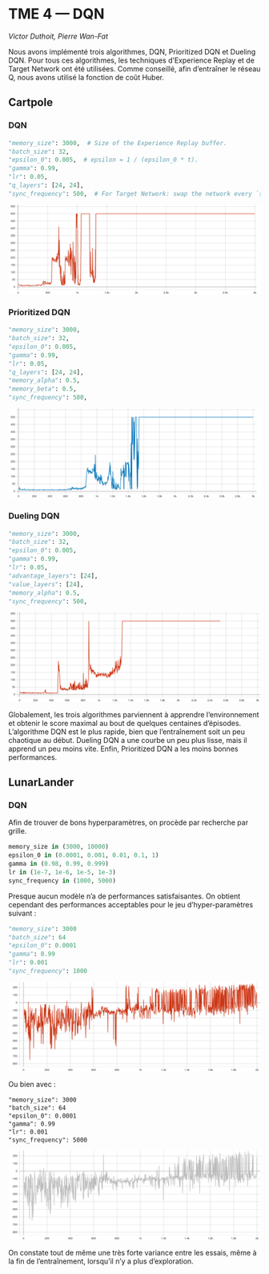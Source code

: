 # TME 4 — DQN

_Victor Duthoit, Pierre Wan-Fat_

Nous avons implémenté trois algorithmes, DQN, Prioritized DQN et Dueling DQN. Pour tous ces algorithmes, les techniques d’Experience Replay et de Target Network ont été utilisées. Comme conseillé, afin d’entraîner le réseau Q, nous avons utilisé la fonction de coût Huber.

## Cartpole

### DQN

```python
"memory_size": 3000,  # Size of the Experience Replay buffer.
"batch_size": 32,
"epsilon_0": 0.005,  # epsilon = 1 / (epsilon_0 * t).
"gamma": 0.99,
"lr": 0.05,
"q_layers": [24, 24],
"sync_frequency": 500,  # For Target Network: swap the network every `sync_frequency` steps.
```

![](dqn_cartpole.svg)

### Prioritized DQN

```python
"memory_size": 3000,
"batch_size": 32,
"epsilon_0": 0.005,
"gamma": 0.99,
"lr": 0.05,
"q_layers": [24, 24],
"memory_alpha": 0.5,
"memory_beta": 0.5,
"sync_frequency": 500,
```

![](prioritized_dqn_cartpole.svg)

### Dueling DQN

```python
"memory_size": 3000,
"batch_size": 32,
"epsilon_0": 0.005,
"gamma": 0.99,
"lr": 0.05,
"advantage_layers": [24],
"value_layers": [24],
"memory_alpha": 0.5,
"sync_frequency": 500,
```

![](dueling_dqn_cartpole.svg)



Globalement, les trois algorithmes parviennent à apprendre l’environnement et obtenir le score maximal au bout de quelques centaines d’épisodes. L’algorithme DQN est le plus rapide, bien que l’entraînement soit un peu chaotique au début. Dueling DQN a une courbe un peu plus lisse, mais il apprend un peu moins vite. Enfin, Prioritized DQN a les moins bonnes performances.

## LunarLander

### DQN

Afin de trouver de bons hyperparamètres, on procède par recherche par grille.

```python
memory_size in (3000, 10000)
epsilon_0 in (0.0001, 0.001, 0.01, 0.1, 1)
gamma in (0.98, 0.99, 0.999)
lr in (1e-7, 1e-6, 1e-5, 1e-3)
sync_frequency in (1000, 5000)
```

Presque aucun modèle n’a de performances satisfaisantes. On obtient cependant des performances acceptables pour le jeu d’hyper-paramètres suivant :

```python
"memory_size": 3000
"batch_size": 64
"epsilon_0": 0.0001
"gamma": 0.99
"lr": 0.001
"sync_frequency": 1000
```

![](dqn_lunarlander.svg)

Ou bien avec :

```
"memory_size": 3000
"batch_size": 64
"epsilon_0": 0.0001
"gamma": 0.99
"lr": 0.001
"sync_frequency": 5000
```

![](dqn_lunarlander_2.svg)

On constate tout de même une très forte variance entre les essais, même à la fin de l’entraînement, lorsqu’il n’y a plus d’exploration.